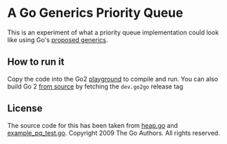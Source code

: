 A Go Generics Priority Queue
======

This is an experiment of what a priority queue implementation could look like using Go's [proposed generics](https://go.googlesource.com/proposal/+/refs/heads/master/design/go2draft-type-parameters.md).

How to run it
------

Copy the code into the Go2 [playground](https://go2goplay.golang.org/) to compile and run. You can also build Go 2 [from source](https://golang.org/doc/install/source) by fetching the `dev.go2go` release tag

License
-----
The source code for this has been taken from [heap.go](https://golang.org/src/container/heap/heap.go) and [example_pq_test.go](https://golang.org/src/container/heap/example_pq_test.go). Copyright 2009 The Go Authors. All rights reserved.
